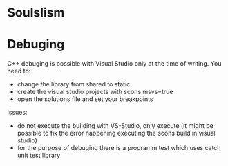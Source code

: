 Soulslism
=========


# Debuging

C++ debuging is possible with Visual Studio only at the time of writing.
You need to:
 - change the library from shared to static
 - create the visual studio projects with scons msvs=true
 - open the solutions file and set your breakpoints

Issues:
 - do not execute the building with VS-Studio, only execute (it might be possible to fix the error happening executing the scons build in visual studio)
 - for the purpose of debuging there is a programm test which uses catch unit test library

